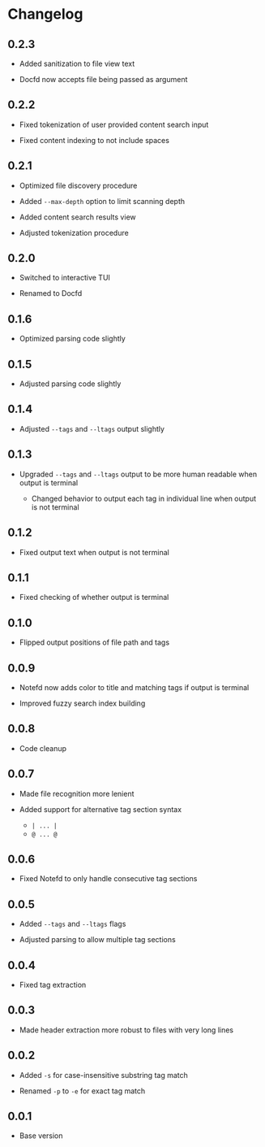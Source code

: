 # Changelog

## 0.2.3

- Added sanitization to file view text

- Docfd now accepts file being passed as argument

## 0.2.2

- Fixed tokenization of user provided content search input

- Fixed content indexing to not include spaces

## 0.2.1

- Optimized file discovery procedure

- Added `--max-depth` option to limit scanning depth

- Added content search results view

- Adjusted tokenization procedure

## 0.2.0

- Switched to interactive TUI

- Renamed to Docfd

## 0.1.6

- Optimized parsing code slightly

## 0.1.5

- Adjusted parsing code slightly

## 0.1.4

- Adjusted `--tags` and `--ltags` output slightly

## 0.1.3

- Upgraded `--tags` and `--ltags` output to be more human readable
  when output is terminal

  - Changed behavior to output each tag in individual line when output
    is not terminal

## 0.1.2

- Fixed output text when output is not terminal

## 0.1.1

- Fixed checking of whether output is terminal

## 0.1.0

- Flipped output positions of file path and tags

## 0.0.9

- Notefd now adds color to title and matching tags if output is terminal

- Improved fuzzy search index building

## 0.0.8

- Code cleanup

## 0.0.7

- Made file recognition more lenient

- Added support for alternative tag section syntax

  - `| ... |`
  - `@ ... @`

## 0.0.6

- Fixed Notefd to only handle consecutive tag sections

## 0.0.5

- Added `--tags` and `--ltags` flags

- Adjusted parsing to allow multiple tag sections

## 0.0.4

- Fixed tag extraction

## 0.0.3

- Made header extraction more robust to files with very long lines

## 0.0.2

- Added `-s` for case-insensitive substring tag match

- Renamed `-p` to `-e` for exact tag match

## 0.0.1

- Base version
